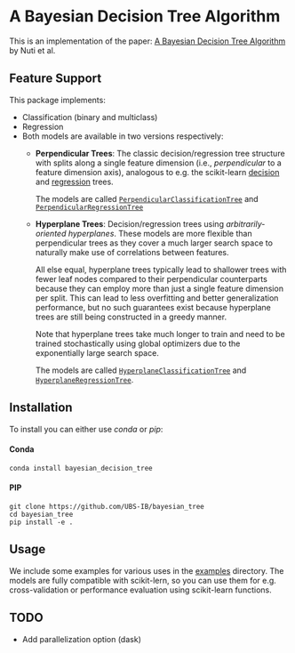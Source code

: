 # A Bayesian Decision Tree Algorithm
This is an implementation of the paper: [A Bayesian Decision Tree Algorithm](https://arxiv.org/abs/1901.03214) by Nuti et al.

## Feature Support

This package implements:
* Classification (binary and multiclass)
* Regression
* Both models are available in two versions respectively:
  * **Perpendicular Trees**:
    The classic decision/regression tree structure with splits along a single
    feature dimension (i.e., _perpendicular_ to a feature dimension axis),
    analogous to e.g. the scikit-learn
    [decision](https://scikit-learn.org/stable/modules/generated/sklearn.tree.DecisionTreeClassifier.html)
    and
    [regression](https://scikit-learn.org/stable/modules/generated/sklearn.tree.DecisionTreeRegressor.html)
    trees.
    
    The models are called
    [`PerpendicularClassificationTree`](bayesian_decision_tree/classification.py)
    and
    [`PerpendicularRegressionTree`](bayesian_decision_tree/regression.py)
     
  * **Hyperplane Trees**:
    Decision/regression trees using _arbitrarily-oriented hyperplanes_. These models
    are more flexible than perpendicular trees as they cover a much larger search
    space to naturally make use of correlations between features.
    
    All else equal, hyperplane trees typically lead to shallower trees with fewer
    leaf nodes compared to their perpendicular counterparts because they can employ
    more than just a single feature dimension per split. This can lead to less
    overfitting and better generalization performance, but no such guarantees exist
    because hyperplane trees are still being constructed in a greedy manner.
    
    Note that hyperplane trees take much longer to train and need to be trained
    stochastically using global optimizers due to the exponentially large search
    space.
    
    The models are called
    [`HyperplaneClassificationTree`](bayesian_decision_tree/classification.py)
    and
    [`HyperplaneRegressionTree`](bayesian_decision_tree/regression.py).

## Installation

To install you can either use _conda_ or _pip_:

#### Conda
```
conda install bayesian_decision_tree
```

#### PIP
```
git clone https://github.com/UBS-IB/bayesian_tree
cd bayesian_tree
pip install -e .
```

## Usage

We include some examples for various uses in the [examples](examples) directory.
The models are fully compatible with scikit-lern, so you can use them for e.g.
cross-validation or performance evaluation using scikit-learn functions.

## TODO
- Add parallelization option (dask)
